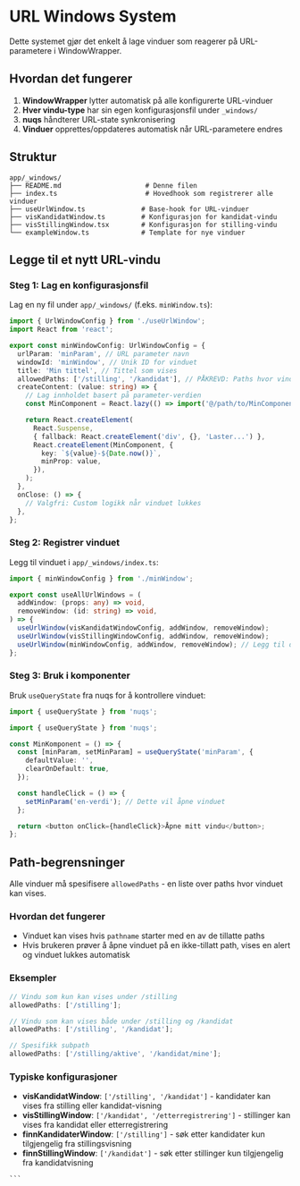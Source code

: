 # URL Windows System

Dette systemet gjør det enkelt å lage vinduer som reagerer på URL-parametere i WindowWrapper.

## Hvordan det fungerer

1. **WindowWrapper** lytter automatisk på alle konfigurerte URL-vinduer
2. **Hver vindu-type** har sin egen konfigurasjonsfil under `_windows/`
3. **nuqs** håndterer URL-state synkronisering
4. **Vinduer** opprettes/oppdateres automatisk når URL-parametere endres

## Struktur

```
app/_windows/
├── README.md                     # Denne filen
├── index.ts                      # Hovedhook som registrerer alle vinduer
├── useUrlWindow.ts              # Base-hook for URL-vinduer
├── visKandidatWindow.ts         # Konfigurasjon for kandidat-vindu
├── visStillingWindow.tsx        # Konfigurasjon for stilling-vindu
└── exampleWindow.ts             # Template for nye vinduer
```

## Legge til et nytt URL-vindu

### Steg 1: Lag en konfigurasjonsfil

Lag en ny fil under `app/_windows/` (f.eks. `minWindow.ts`):

```typescript
import { UrlWindowConfig } from './useUrlWindow';
import React from 'react';

export const minWindowConfig: UrlWindowConfig = {
  urlParam: 'minParam', // URL parameter navn
  windowId: 'minWindow', // Unik ID for vinduet
  title: 'Min tittel', // Tittel som vises
  allowedPaths: ['/stilling', '/kandidat'], // PÅKREVD: Paths hvor vinduet kan vises
  createContent: (value: string) => {
    // Lag innholdet basert på parameter-verdien
    const MinComponent = React.lazy(() => import('@/path/to/MinComponent'));

    return React.createElement(
      React.Suspense,
      { fallback: React.createElement('div', {}, 'Laster...') },
      React.createElement(MinComponent, {
        key: `${value}-${Date.now()}`,
        minProp: value,
      }),
    );
  },
  onClose: () => {
    // Valgfri: Custom logikk når vinduet lukkes
  },
};
```

### Steg 2: Registrer vinduet

Legg til vinduet i `app/_windows/index.ts`:

```typescript
import { minWindowConfig } from './minWindow';

export const useAllUrlWindows = (
  addWindow: (props: any) => void,
  removeWindow: (id: string) => void,
) => {
  useUrlWindow(visKandidatWindowConfig, addWindow, removeWindow);
  useUrlWindow(visStillingWindowConfig, addWindow, removeWindow);
  useUrlWindow(minWindowConfig, addWindow, removeWindow); // Legg til denne linjen
};
```

### Steg 3: Bruk i komponenter

Bruk `useQueryState` fra nuqs for å kontrollere vinduet:

```typescript
import { useQueryState } from 'nuqs';

import { useQueryState } from 'nuqs';

const MinKomponent = () => {
  const [minParam, setMinParam] = useQueryState('minParam', {
    defaultValue: '',
    clearOnDefault: true,
  });

  const handleClick = () => {
    setMinParam('en-verdi'); // Dette vil åpne vinduet
  };

  return <button onClick={handleClick}>Åpne mitt vindu</button>;
};
```

## Path-begrensninger

Alle vinduer må spesifisere `allowedPaths` - en liste over paths hvor vinduet kan vises.

### Hvordan det fungerer

- Vinduet kan vises hvis `pathname` starter med en av de tillatte paths
- Hvis brukeren prøver å åpne vinduet på en ikke-tillatt path, vises en alert og vinduet lukkes automatisk

### Eksempler

```typescript
// Vindu som kun kan vises under /stilling
allowedPaths: ['/stilling'];

// Vindu som kan vises både under /stilling og /kandidat
allowedPaths: ['/stilling', '/kandidat'];

// Spesifikk subpath
allowedPaths: ['/stilling/aktive', '/kandidat/mine'];
```

### Typiske konfigurasjoner

- **visKandidatWindow**: `['/stilling', '/kandidat']` - kandidater kan vises fra stilling eller kandidat-visning
- **visStillingWindow**: `['/kandidat', '/etterregistrering']` - stillinger kan vises fra kandidat eller etterregistrering
- **finnKandidaterWindow**: `['/stilling']` - søk etter kandidater kun tilgjengelig fra stillingsvisning
- **finnStillingWindow**: `['/kandidat']` - søk etter stillinger kun tilgjengelig fra kandidatvisning

````
```
````
